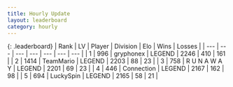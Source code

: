 ```yaml
---
title: Hourly Update
layout: leaderboard
category: hourly
---
```


{: .leaderboard}
| Rank | LV | Player | Division | Elo | Wins | Losses |
| --- | --- | --- | --- | --- | --- | --- |
| <span data-change="0">1</span> | 996 | <span title="ID: 315148">gryphonex</span> | LEGEND | <span data-change="-18">2246</span> | <span data-change="2">410</span> | <span data-change="2">161</span> |
| <span data-change="0">2</span> | 1414 | <span title="ID: 164871">TeamMario</span> | LEGEND | <span data-change="0">2203</span> | <span data-change="0">88</span> | <span data-change="0">23</span> |
| <span data-change="0">3</span> | 758 | <span title="ID: 66144">R U N A W A Y</span> | LEGEND | <span data-change="0">2201</span> | <span data-change="0">69</span> | <span data-change="0">23</span> |
| <span data-change="8">4</span> | 446 | <span title="ID: 539711">Connection</span> | LEGEND | <span data-change="68">2167</span> | <span data-change="9">162</span> | <span data-change="0">98</span> |
| <span data-change="-1">5</span> | 694 | <span title="ID: 498412">LuckySpin</span> | LEGEND | <span data-change="-11">2165</span> | <span data-change="0">58</span> | <span data-change="1">21</span> |
